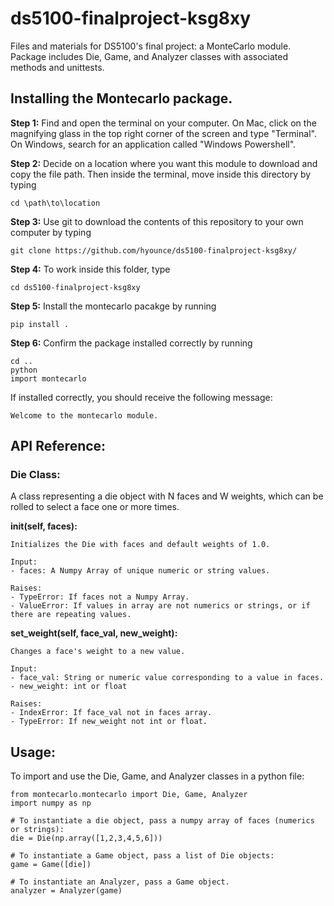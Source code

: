 # ds5100-finalproject-ksg8xy
Files and materials for DS5100's final project: a MonteCarlo module. Package includes Die, Game, and Analyzer classes with associated methods and unittests. 

## Installing the Montecarlo package. 
**Step 1:** Find and open the terminal on your computer. On Mac, click on the magnifying glass in the top right corner of the screen and type "Terminal". On Windows, search for an application called "Windows Powershell".

**Step 2:** Decide on a location where you want this module to download and copy the file path. Then inside the terminal, move inside this directory by typing
```
cd \path\to\location
```
**Step 3:** Use git to download the contents of this repository to your own computer by typing
```
git clone https://github.com/hyounce/ds5100-finalproject-ksg8xy/
```
**Step 4:** To work inside this folder, type
```
cd ds5100-finalproject-ksg8xy
```
**Step 5:** Install the montecarlo pacakge by running
```
pip install .
```
**Step 6:** Confirm the package installed correctly by running
```
cd ..
python
import montecarlo
```
If installed correctly, you should receive the following message: 
```
Welcome to the montecarlo module.
```

## API Reference: 

### Die Class:
A class representing a die object with N faces and W weights, which can be rolled to select a face one or more times.

**__init__(self, faces):**
  
    Initializes the Die with faces and default weights of 1.0. 
    
    Input:
    - faces: A Numpy Array of unique numeric or string values. 
    
    Raises:
    - TypeError: If faces not a Numpy Array.
    - ValueError: If values in array are not numerics or strings, or if there are repeating values.

**set_weight(self, face_val, new_weight):**

    Changes a face's weight to a new value.
  
    Input:
    - face_val: String or numeric value corresponding to a value in faces.
    - new_weight: int or float
  
    Raises:
    - IndexError: If face_val not in faces array.
    - TypeError: If new_weight not int or float.


## Usage:
To import and use the Die, Game, and Analyzer classes in a python file: 
```
from montecarlo.montecarlo import Die, Game, Analyzer
import numpy as np

# To instantiate a die object, pass a numpy array of faces (numerics or strings):
die = Die(np.array([1,2,3,4,5,6]))

# To instantiate a Game object, pass a list of Die objects:
game = Game([die])

# To instantiate an Analyzer, pass a Game object.
analyzer = Analyzer(game)
